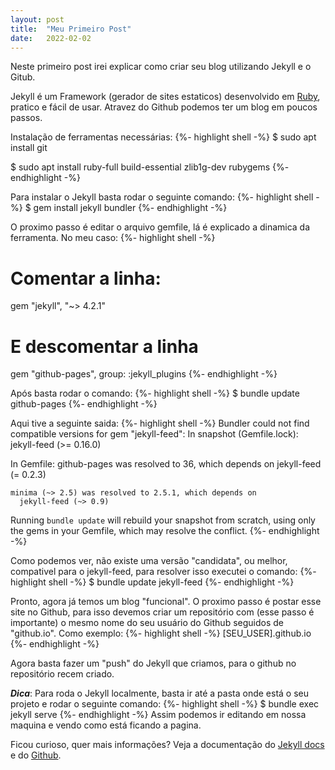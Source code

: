 ```yaml
---
layout: post
title:  "Meu Primeiro Post"
date:   2022-02-02
---
```


<p class="intro"><span class="dropcap">N</span>este primeiro post irei explicar como criar seu blog utilizando Jekyll e o Gitub.</p>

Jekyll é um Framework (gerador de sites estaticos) desenvolvido em [Ruby][ruby_docs], pratico e fácil de usar. Atravez do Github podemos ter um blog em poucos passos.

Instalação de ferramentas necessárias:
{%- highlight shell -%}
$ sudo apt install git

$ sudo apt install ruby-full build-essential zlib1g-dev rubygems 
{%- endhighlight -%}

Para instalar o Jekyll basta rodar o seguinte comando:
{%- highlight shell -%}
$ gem install jekyll bundler
{%- endhighlight -%}

O proximo passo é editar o arquivo gemfile, lá é explicado a dinamica da ferramenta. No meu caso:
{%- highlight shell -%}
# Comentar a linha:
gem "jekyll", "~> 4.2.1"

# E descomentar a linha
gem "github-pages", group: :jekyll_plugins
{%- endhighlight -%}

Após basta rodar o comando:
{%- highlight shell -%}
$ bundle update github-pages
{%- endhighlight -%}

Aqui tive a seguinte saida:
{%- highlight shell -%}
Bundler could not find compatible versions for gem "jekyll-feed":
  In snapshot (Gemfile.lock):
    jekyll-feed (>= 0.16.0)

  In Gemfile:
    github-pages was resolved to 36, which depends on
      jekyll-feed (= 0.2.3)

    minima (~> 2.5) was resolved to 2.5.1, which depends on
      jekyll-feed (~> 0.9)

Running `bundle update` will rebuild your snapshot from scratch, using only
the gems in your Gemfile, which may resolve the conflict.
{%- endhighlight -%}

Como podemos ver, não existe uma versão "candidata", ou melhor, compativel para o jekyll-feed, para resolver isso executei o comando:
{%- highlight shell -%}
$ bundle update jekyll-feed
{%- endhighlight -%}

Pronto, agora já temos um blog "funcional". 
O proximo passo é postar esse site no Github, para isso devemos criar um repositório com (esse passo é importante) o mesmo nome do seu usuário do Github seguidos de "github.io". Como exemplo:
{%- highlight shell -%}
[SEU_USER].github.io
{%- endhighlight -%}

Agora basta fazer um "push" do Jekyll que criamos, para o github no repositório recem criado.

***Dica***: Para roda o Jekyll localmente, basta ir até a pasta onde está o seu projeto e rodar o seguinte comando:
{%- highlight shell -%} 
$ bundle exec jekyll serve 
{%- endhighlight -%}
Assim podemos ir editando em nossa maquina e vendo como está ficando a pagina.

Ficou curioso, quer mais informações? Veja a documentação do [Jekyll docs][jekyll] e do [Github][github_docs].

[github_docs]: https://pages.github.com
[jekyll]:      http://jekyllrb.com
[ruby_docs]:   https://www.ruby-lang.org/pt/documentation/installation/
